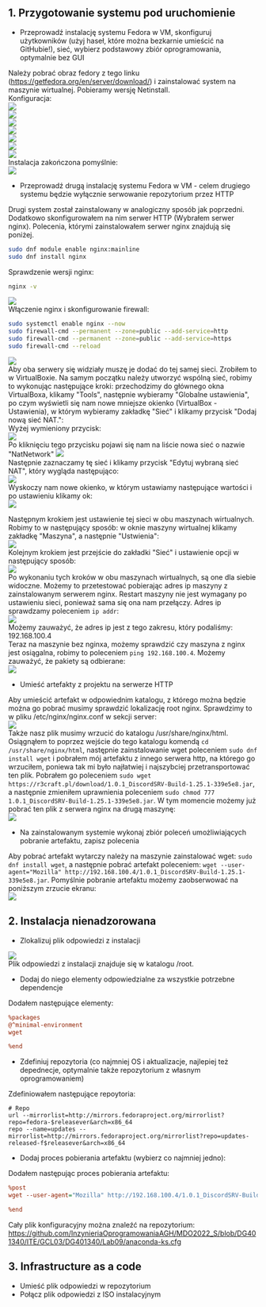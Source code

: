 ## 1. Przygotowanie systemu pod uruchomienie
* Przeprowadź instalację systemu Fedora w VM, skonfiguruj użytkowników (użyj haseł, które można bezkarnie umieścić na GitHubie!), sieć, wybierz podstawowy zbiór oprogramowania, optymalnie bez GUI  
  
Należy pobrać obraz fedory z tego linku (https://getfedora.org/en/server/download/) i zainstalować system na maszynie wirtualnej. Pobieramy wersję Netinstall.  
Konfiguracja:  
![](./screenshots/lang.png)  
![](./screenshots/keyboard.png)  
![](./screenshots/disk.png)  
![](./screenshots/network.png)  
![](./screenshots/sotf_choose.png)  
![](./screenshots/user.png)  
![](./screenshots/configuration_end.png)  
Instalacja zakończona pomyślnie:  
![](./screenshots/done.png)  
* Przeprowadź drugą instalację systemu Fedora w VM - celem drugiego systemu będzie wyłącznie serwowanie repozytorium przez HTTP  
  
Drugi system został zainstalowany w analogiczny sposób jak poprzedni. Dodatkowo skonfigurowałem na nim serwer HTTP (Wybrałem serwer nginx). Polecenia, którymi zainstalowałem serwer nginx znajdują się poniżej. 
```bash
sudo dnf module enable nginx:mainline  
sudo dnf install nginx
```
Sprawdzenie wersji nginx:  
```bash
nginx -v
```
![](./screenshots/nginxv.png)  
Włączenie nginx i skonfigurowanie firewall:  
```bash
sudo systemctl enable nginx --now
sudo firewall-cmd --permanent --zone=public --add-service=http
sudo firewall-cmd --permanent --zone=public --add-service=https
sudo firewall-cmd --reload
```
![](./screenshots/nginx_conf.png)  
Aby oba serwery się widziały muszę je dodać do tej samej sieci. Zrobiłem to w VirtualBoxie. Na samym początku należy utworzyć wspólną sieć, robimy to wykonując następujące kroki: przechodzimy do głównego okna VirtualBoxa, klikamy "Tools", następnie wybieramy "Globalne ustawienia", po czym wyświetli się nam nowe mniejsze okienko (VirtualBox - Ustawienia), w którym wybieramy zakładkę "Sieć" i klikamy przycisk "Dodaj nową sieć NAT.":  
Wyżej wymieniony przycisk:  
![](./screenshots/icon.png)  
Po kliknięciu tego przycisku pojawi się nam na liście nowa sieć o nazwie "NatNetwork" 
![](./screenshots/add_nat.png)  
Następnie zaznaczamy tę sieć i klikamy przycisk "Edytuj wybraną sieć NAT", który wygląda następująco:  
![](./screenshots/icon2.png)  
Wyskoczy nam nowe okienko, w którym ustawiamy następujące wartości i po ustawieniu klikamy ok:  
![](./screenshots/conf_nat.png)  
  
Następnym krokiem jest ustawienie tej sieci w obu maszynach wirtualnych. Robimy to w następujący sposób: w oknie maszyny wirtualnej klikamy zakładkę "Maszyna", a następnie "Ustwienia":  
![](./screenshots/settings.png)  
Kolejnym krokiem jest przejście do zakładki "Sieć" i ustawienie opcji w następujący sposób:  
![](./screenshots/set_network.png)  
Po wykonaniu tych kroków w obu maszynach wirtualnych, są one dla siebie widoczne. Możemy to przetestować pobierając adres ip maszyny z zainstalowanym serwerem nginx. Restart maszyny nie jest wymagany po ustawieniu sieci, ponieważ sama się ona nam przełączy. Adres ip sprawdzamy poleceniem `ip addr`:  
![](./screenshots/ip_check.png)  
Możemy zauważyć, że adres ip jest z tego zakresu, który podaliśmy: 192.168.100.4  
Teraz na maszynie bez nginxa, możemy sprawdzić czy maszyna z nginx jest osiągalna, robimy to poleceniem `ping 192.168.100.4`. Możemy zauważyć, że pakiety są odbierane:  
![](./screenshots/ping_nginx.png)  
* Umieść artefakty z projektu na serwerze HTTP  
  
Aby umieścić artefakt w odpowiednim katalogu, z którego można będzie można go pobrać musimy sprawdzić lokalizację root nginx. Sprawdzimy to w pliku /etc/nginx/nginx.conf w sekcji server:  
![](./screenshots/location.png)  
Także nasz plik musimy wrzucić do katalogu /usr/share/nginx/html. Osiągnąłem to poprzez wejście do tego katalogu komendą `cd /usr/share/nginx/html`, następnie zainstalowanie wget poleceniem `sudo dnf install wget` i pobrałem mój artefaktu z innego serwera http, na którego go wrzuciłem, poniewa tak mi było najłatwiej i najszybciej przetransportować ten plik. Pobrałem go poleceniem `sudo wget https://r3craft.pl/download/1.0.1_DiscordSRV-Build-1.25.1-339e5e8.jar`, a następnie zmieniłem uprawnienia poleceniem `sudo chmod 777 1.0.1_DiscordSRV-Build-1.25.1-339e5e8.jar`. W tym momencie możemy już pobrać ten plik z serwera nginx na drugą maszynę:  
![](./screenshots/file_to_http.png)  
* Na zainstalowanym systemie wykonaj zbiór poleceń umożliwiających pobranie artefaktu, zapisz polecenia  
  
Aby pobrać artefakt wytarczy należy na maszynie zainstalować wget: `sudo dnf install wget`, a następnie pobrać artefakt poleceniem: `wget --user-agent="Mozilla" http://192.168.100.4/1.0.1_DiscordSRV-Build-1.25.1-339e5e8.jar`. Pomyślnie pobranie artefaktu możemy zaobserwować na poniższym zrzucie ekranu:  
![](./screenshots/wget_git.png)  

## 2. Instalacja nienadzorowana
* Zlokalizuj plik odpowiedzi z instalacji  
  
![](./screenshots/anaconda.png)  
Plik odpowiedzi z instalacji znajduje się w katalogu /root.
* Dodaj do niego elementy odpowiedzialne za wszystkie potrzebne dependencje  
  
Dodałem następujące elementy:  
```cfg
%packages
@^minimal-environment
wget

%end
```
* Zdefiniuj repozytoria (co najmniej OS i aktualizacje, najlepiej też depednecje, optymalnie także repozytorium z własnym oprogramowaniem)  

Zdefiniowałem następujące repoytoria:
```  
# Repo
url --mirrorlist=http://mirrors.fedoraproject.org/mirrorlist?repo=fedora-$releasever&arch=x86_64
repo --name=updates --mirrorlist=http://mirrors.fedoraproject.org/mirrorlist?repo=updates-released-f$releasever&arch=x86_64
```
* Dodaj proces pobierania artefaktu (wybierz co najmniej jedno):  

Dodałem następując proces pobierania artefaktu:  
```cfg
%post
wget --user-agent="Mozilla" http://192.168.100.4/1.0.1_DiscordSRV-Build-1.25.1-339e5e8.jar

%end
```  
Cały plik konfiguracyjny można znaleźć na repozytorium:  
https://github.com/InzynieriaOprogramowaniaAGH/MDO2022_S/blob/DG401340/ITE/GCL03/DG401340/Lab09/anaconda-ks.cfg
  
## 3. Infrastructure as a code
* Umieść plik odpowiedzi w repozytorium
* Połącz plik odpowiedzi z ISO instalacyjnym
